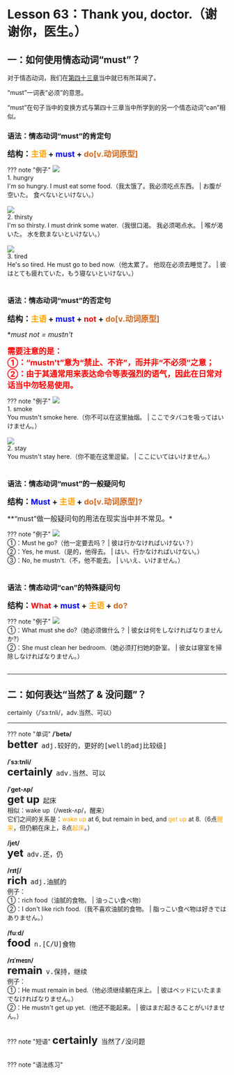 # Lesson 63：Thank you, doctor.（谢谢你，医生。）


## 一：如何使用情态动词“must”？

对于情态动词，我们在[第四十三章](./Lesson-43.md)当中就已有所耳闻了。

“must”一词表“必须”的意思。

“must”在句子当中的变换方式与第四十三章当中所学到的另一个情态动词“can”相似。


### 语法：情态动词“must”的肯定句

<font size=4>**结构：<font color=orange>主语</font> + <font color=blue>must</font> + <font color=chocolate>do[v.动词原型]</font>**</font>

??? note "例子"
    ![](../img/Frist/Lesson-63/Lesson-63_01.png)<br>
    1. hungry<br>
    I'm so hungry. I must eat some food.（我太饿了。我必须吃点东西。 | お腹が空いた。 食べないといけない。）<br>
    <br>
    ![](../img/Frist/Lesson-63/Lesson-63_02.png)<br>
    2. thirsty<br>
    I'm so thirsty. I must drink some water.（我很口渴。 我必须喝点水。 | 喉が渇いた。 水を飲まないといけない。）<br>
    <br>
    ![](../img/Frist/Lesson-63/Lesson-63_03.png)<br>
    3. tired<br>
    He's so tired. He must go to bed now.（他太累了。 他现在必须去睡觉了。 | 彼はとても疲れていた，もう寝ないといけない。）<br>
    <br>


### 语法：情态动词“must”的否定句

<font size=4>**结构：<font color=orange>主语</font> + <font color=blue>must</font> + <font color=red>not</font> + <font color=chocolate>do[v.动词原型]</font>**</font>

<font size=3>**must not = mustn't*</font>

<font color=red size=4>**需要注意的是：<br>①：“mustn't”意为“禁止、不许”，而并非“不必须”之意；<br>②：由于其通常用来表达命令等表强烈的语气，因此在日常对话当中勿轻易使用。**</font>

??? note "例子"
    ![](../img/Frist/Lesson-63/Lesson-63_04.png)<br>
    1. smoke<br>
    You mustn't smoke here.（你不可以在这里抽烟。 | ここでタバコを吸ってはいけません。）<br>
    <br>
    ![](../img/Frist/Lesson-63/Lesson-63_05.png)<br>
    2. stay<br>
    You mustn't stay here.（你不能在这里逗留。 | ここにいてはいけません。）<br>
    <br>


### 语法：情态动词“must”的一般疑问句

<font size=4>**结构：<font color=blue>Must</font> + <font color=orange>主语</font> + <font color=chocolate>do[v.动词原型]?</font>**</font>

<font size=3>**“must”做一般疑问句的用法在现实当中并不常见。*</font>

??? note "例子"
    ![](../img/Frist/Lesson-63/Lesson-63_06.png)<br>
    ①：Must he go?（他一定要去吗？ | 彼は行かなければいけない？）<br>
    ②：Yes, he must.（是的，他得去。 | はい、行かなければいけない。）<br>
    ③：No, he mustn't.（不，他不能去。 | いいえ、いけません。）<br>
    <br>


### 语法：情态动词“can”的特殊疑问句

<font size=4>**结构：<font color=red>What</font> + <font color=blue>must</font> + <font color=orange>主语</font> + <font color=chocolate>do?</font>**</font>

??? note "例子"
    ![](../img/Frist/Lesson-63/Lesson-63_07.png)<br>
    ①：What must she do?（她必须做什么？ | 彼女は何をしなければなりませんか?）<br>
    ②：She must clean her bedroom.（她必须打扫她的卧室。 | 彼女は寝室を掃除しなければなりません。）<br>
    <br>


---
## 二：如何表达“当然了 & 没问题”？

certainly（/ˈsɜːtnli/，adv.当然、可以）


---
??? note "单词"
    **/ˈbetə/**<br>
    <font size=5>**better**</font>&nbsp;&nbsp;<font size=4>`adj.较好的，更好的[well的adj比较级]`</font><br>
    <br>
    **/ˈsɜːtnli/**<br>
    <font size=5>**certainly**</font>&nbsp;&nbsp;<font size=4>`adv.当然、可以`</font><br>
    <br>
    **/ˈɡet-ʌp/**<br>
    <font size=5>**get up**</font>&nbsp;&nbsp;<font size=4>`起床`</font><br>
    相似：wake up（/weɪk-ʌp/，醒来）<br>
    它们之间的关系是：<font color=orange>wake up</font> at 6, but remain in bed, and <font color=orange>get up</font> at 8.（6点<font color=orange>醒来</font>，但仍躺在床上，8点<font color=orange>起床</font>。）<br>
    <br>
    **/jet/**<br>
    <font size=5>**yet**</font>&nbsp;&nbsp;<font size=4>`adv.还，仍`</font><br>
    <br>
    **/rɪtʃ/**<br>
    <font size=5>**rich**</font>&nbsp;&nbsp;<font size=4>`adj.油腻的`</font><br>
    例子：<br>
    ①：rich food（油腻的食物。 | 油っこい食べ物）<br>
    ②：I don't like rich food.（我不喜欢油腻的食物。 | 脂っこい食べ物は好きではありません。）<br>
    <br>
    **/fuːd/**<br>
    <font size=5>**food**</font>&nbsp;&nbsp;<font size=4>`n.[C/U]食物`</font><br>
    <br>
    **/rɪˈmeɪn/**<br>
    <font size=5>**remain**</font>&nbsp;&nbsp;<font size=4>`v.保持，继续`</font><br>
    例子：<br>
    ①：He must remain in bed.（他必须继续躺在床上。 | 彼はベッドにいたままでなければなりません。）<br>
    ②：He mustn't get up yet.（他还不能起来。 | 彼はまだ起きることがいけません。）<br>
    <br>


??? note "短语"
    <font size=5>**certainly**</font>&nbsp;&nbsp;<font size=4>`当然了/没问题`</font><br>
    <br>


??? note "语法练习"

